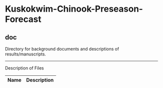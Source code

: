 # Kuskokwim-Chinook-Preseason-Forecast
## doc
Directory for background documents and descriptions of results/manuscripts.

***
Description of Files

Name                                    | Description
----------------------------------------|--------------------------------

